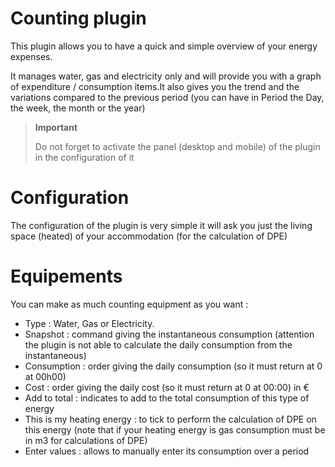 # Counting plugin

This plugin allows you to have a quick and simple overview of your energy expenses.

It manages water, gas and electricity only and will provide you with a graph of expenditure / consumption items.It also gives you the trend and the variations compared to the previous period (you can have in Period the Day, the week, the month or the year)

> **Important**
>
> Do not forget to activate the panel (desktop and mobile) of the plugin in the configuration of it

# Configuration

The configuration of the plugin is very simple it will ask you just the living space (heated) of your accommodation (for the calculation of DPE)

# Equipements

You can make as much counting equipment as you want :

* Type :  Water, Gas or Electricity.
* Snapshot : command giving the instantaneous consumption (attention the plugin is not able to calculate the daily consumption from the instantaneous)
* Consumption : order giving the daily consumption (so it must return at 0 at 00h00)
* Cost : order giving the daily cost (so it must return at 0 at 00:00) in €
* Add to total : indicates to add to the total consumption of this type of energy
* This is my heating energy : to tick to perform the calculation of DPE on this energy (note that if your heating energy is gas consumption must be in m3 for calculations of DPE)
* Enter values : allows to manually enter its consumption over a period
